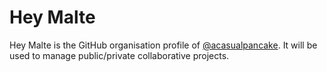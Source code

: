 # Hey Malte
Hey Malte is the GitHub organisation profile of [@acasualpancake](https://github.com/acasualpancake). It will be used to manage public/private collaborative projects.
